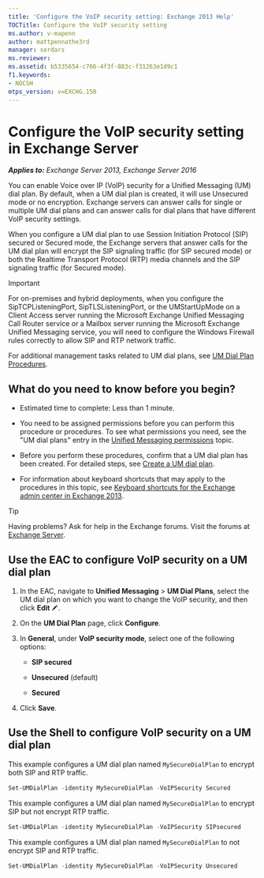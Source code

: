 ```yaml
---
title: 'Configure the VoIP security setting: Exchange 2013 Help'
TOCTitle: Configure the VoIP security setting
ms.author: v-mapenn
author: mattpennathe3rd
manager: serdars
ms.reviewer:
ms.assetid: b5335654-c766-4f3f-883c-f31263e1d9c1
f1.keywords:
- NOCSH
mtps_version: v=EXCHG.150
---
```


# Configure the VoIP security setting in Exchange Server

_**Applies to:** Exchange Server 2013, Exchange Server 2016_

You can enable Voice over IP (VoIP) security for a Unified Messaging (UM) dial plan. By default, when a UM dial plan is created, it will use Unsecured mode or no encryption. Exchange servers can answer calls for single or multiple UM dial plans and can answer calls for dial plans that have different VoIP security settings.

When you configure a UM dial plan to use Session Initiation Protocol (SIP) secured or Secured mode, the Exchange servers that answer calls for the UM dial plan will encrypt the SIP signaling traffic (for SIP secured mode) or both the Realtime Transport Protocol (RTP) media channels and the SIP signaling traffic (for Secured mode).

> [!IMPORTANT]
> For on-premises and hybrid deployments, when you configure the SipTCPListeningPort, SipTLSListeningPort, or the UMStartUpMode on a Client Access server running the Microsoft Exchange Unified Messaging Call Router service or a Mailbox server running the Microsoft Exchange Unified Messaging service, you will need to configure the Windows Firewall rules correctly to allow SIP and RTP network traffic.

For additional management tasks related to UM dial plans, see [UM Dial Plan Procedures](https://technet.microsoft.com/library/1bda77c8-c4e2-4ae0-a001-76ae029bf843.aspx).

## What do you need to know before you begin?

- Estimated time to complete: Less than 1 minute.

- You need to be assigned permissions before you can perform this procedure or procedures. To see what permissions you need, see the "UM dial plans" entry in the [Unified Messaging permissions](unified-messaging-permissions-exchange-2013-help.md) topic.

- Before you perform these procedures, confirm that a UM dial plan has been created. For detailed steps, see [Create a UM dial plan](create-um-dial-plan-exchange-2013-help.md).

- For information about keyboard shortcuts that may apply to the procedures in this topic, see [Keyboard shortcuts for the Exchange admin center in Exchange 2013](keyboard-shortcuts-in-the-exchange-admin-center-2013-help.md).

> [!TIP]
> Having problems? Ask for help in the Exchange forums. Visit the forums at [Exchange Server](https://go.microsoft.com/fwlink/p/?linkId=60612).

## Use the EAC to configure VoIP security on a UM dial plan

1. In the EAC, navigate to **Unified Messaging** \> **UM Dial Plans**, select the UM dial plan on which you want to change the VoIP security, and then click **Edit** ![Edit icon](images/ITPro_EAC_EditIcon.gif).

2. On the **UM Dial Plan** page, click **Configure**.

3. In **General**, under **VoIP security mode**, select one of the following options:

   - **SIP secured**

   - **Unsecured** (default)

   - **Secured**

4. Click **Save**.

## Use the Shell to configure VoIP security on a UM dial plan

This example configures a UM dial plan named `MySecureDialPlan` to encrypt both SIP and RTP traffic.

```powershell
Set-UMDialPlan -identity MySecureDialPlan -VoIPSecurity Secured
```

This example configures a UM dial plan named `MySecureDialPlan` to encrypt SIP but not encrypt RTP traffic.

```powershell
Set-UMDialPlan -identity MySecureDialPlan -VoIPSecurity SIPsecured
```

This example configures a UM dial plan named `MySecureDialPlan` to not encrypt SIP and RTP traffic.

```powershell
Set-UMDialPlan -identity MySecureDialPlan -VoIPSecurity Unsecured
```
